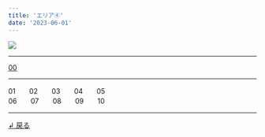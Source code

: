 ```yaml
---
title: 'エリア④'
date: '2023-06-01'
---
```

![](/images/00.jpg)
***
[00](/posts/00_00)
***
01　　02　　03　　04　　05  
06　　07　　08　　09　　10
***
[ ↲ 戻る ](/posts/0)
